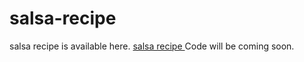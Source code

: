 # salsa-recipe
salsa recipe is available here. <a href="https://metavideos.com/video/66739760/watermelon-mango-salsa-recipe">salsa recipe </a>
Code will be coming soon.

